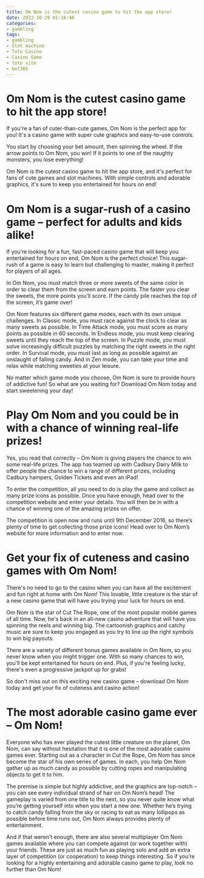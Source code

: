 ```yaml
---
title: Om Nom is the cutest casino game to hit the app store!
date: 2022-10-29 01:16:46
categories:
- gambling
tags:
- gambling
- Slot machine
- Toto Casino
- Casino Game
- toto site
- bet365
---
```



#  Om Nom is the cutest casino game to hit the app store!

If you're a fan of cuter-than-cute games, Om Nom is the perfect app for you! It's a casino game with super cute graphics and easy-to-use controls.

You start by choosing your bet amount, then spinning the wheel. If the arrow points to Om Nom, you win! If it points to one of the naughty monsters, you lose everything!

Om Nom is the cutest casino game to hit the app store, and it's perfect for fans of cute games and slot machines. With simple controls and adorable graphics, it's sure to keep you entertained for hours on end!

#  Om Nom is a sugar-rush of a casino game – perfect for adults and kids alike!

If you’re looking for a fun, fast-paced casino game that will keep you entertained for hours on end, Om Nom is the perfect choice! This sugar-rush of a game is easy to learn but challenging to master, making it perfect for players of all ages.

In Om Nom, you must match three or more sweets of the same color in order to clear them from the screen and earn points. The faster you clear the sweets, the more points you’ll score. If the candy pile reaches the top of the screen, it’s game over!

Om Nom features six different game modes, each with its own unique challenges. In Classic mode, you must race against the clock to clear as many sweets as possible. In Time Attack mode, you must score as many points as possible in 60 seconds. In Endless mode, you must keep clearing sweets until they reach the top of the screen. In Puzzle mode, you must solve increasingly difficult puzzles by matching the right sweets in the right order. In Survival mode, you must last as long as possible against an onslaught of falling candy. And in Zen mode, you can take your time and relax while matching sweeties at your leisure.

No matter which game mode you choose, Om Nom is sure to provide hours of addictive fun! So what are you waiting for? Download Om Nom today and start sweetening your day!

#  Play Om Nom and you could be in with a chance of winning real-life prizes!

Yes, you read that correctly – Om Nom is giving players the chance to win some real-life prizes. The app has teamed up with Cadbury Dairy Milk to offer people the chance to win a range of different prizes, including Cadbury hampers, Golden Tickets and even an iPad!

To enter the competition, all you need to do is play the game and collect as many prize icons as possible. Once you have enough, head over to the competition website and enter your details. You will then be in with a chance of winning one of the amazing prizes on offer.

The competition is open now and runs until 9th December 2016, so there’s plenty of time to get collecting those prize icons! Head over to Om Nom’s website for more information and to enter now.

#  Get your fix of cuteness and casino games with Om Nom!

There's no need to go to the casino when you can have all the excitement and fun right at home with Om Nom! This lovable, little creature is the star of a new casino game that will have you trying your luck for hours on end.

Om Nom is the star of Cut The Rope, one of the most popular mobile games of all time. Now, he's back in an all-new casino adventure that will have you spinning the reels and winning big. The cartoonish graphics and catchy music are sure to keep you engaged as you try to line up the right symbols to win big payouts.

There are a variety of different bonus games available in Om Nom, so you never know when you might trigger one. With so many chances to win, you'll be kept entertained for hours on end. Plus, if you're feeling lucky, there's even a progressive jackpot up for grabs!

So don't miss out on this exciting new casino game – download Om Nom today and get your fix of cuteness and casino action!

#  The most adorable casino game ever – Om Nom!

Everyone who has ever played the cutest little creature on the planet, Om Nom, can say without hesitation that it is one of the most adorable casino games ever. Starting out as a character in Cut the Rope, Om Nom has since become the star of his own series of games. In each, you help Om Nom gather up as much candy as possible by cutting ropes and manipulating objects to get it to him.

The premise is simple but highly addictive, and the graphics are top-notch – you can see every individual strand of hair on Om Nom’s head! The gameplay is varied from one title to the next, so you never quite know what you’re getting yourself into when you start a new one. Whether he’s trying to catch candy falling from the sky or racing to eat as many lollipops as possible before time runs out, Om Nom always provides plenty of entertainment.

And if that weren’t enough, there are also several multiplayer Om Nom games available where you can compete against (or work together with) your friends. These are just as much fun as playing solo and add an extra layer of competition (or cooperation) to keep things interesting. So if you’re looking for a highly entertaining and adorable casino game to play, look no further than Om Nom!